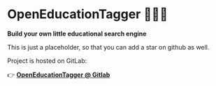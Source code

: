 # OpenEducationTagger 👩‍💻🔎

**Build your own little educational search engine**


This is just a placeholder, so that you can add a star on github as well.

Project is hosted on GitLab:

👉 **[OpenEducationTagger @ Gitlab](https://github.com/programmieraffe/openeducationtagger/blob/master/README.md)**

